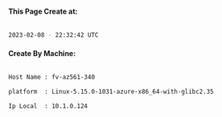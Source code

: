 
   
#### This Page Create at:

```bash

2023-02-08 - 22:32:42 UTC

```

#### Create By Machine:

```bash

Host Name : fv-az561-340

platform  : Linux-5.15.0-1031-azure-x86_64-with-glibc2.35

Ip Local  : 10.1.0.124

```

